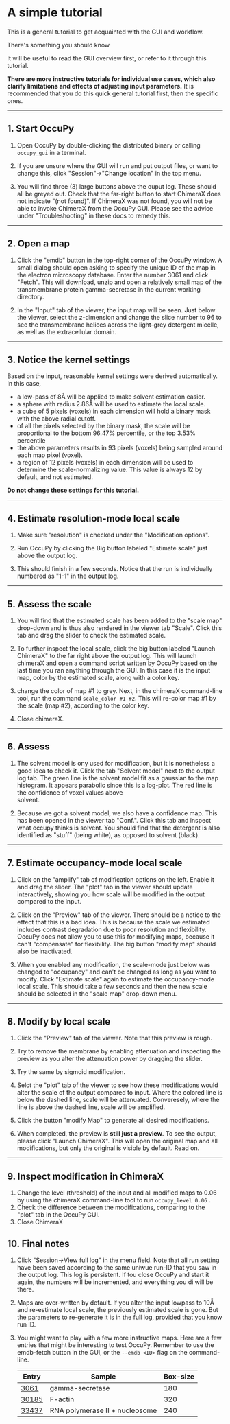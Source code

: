 # A simple tutorial


This is a general tutorial to get acquainted with the GUI and workflow.

<div class="admonition hint">
<p class="admonition-title">There's something you should know</p>
<p>
It will be useful to read the GUI overview first, or refer to it through this tutorial.
</p>
</div>


**There are more instructive tutorials for individual use cases, which also clarify limitations and effects of 
adjusting input parameters.** It is recommended that you do this quick general tutorial first, then the specific 
ones.

---

## 1. Start OccuPy 
1. Open OccuPy by double-clicking the distributed binary or calling `occupy_gui` in a terminal. 

2. If you are unsure where the GUI will run and put output files, or want to change this, click "Session"->"Change 
location" in the top menu.

3. You will find three (3) large buttons above the ouput log. These should all be greyed out. Check that the far-right 
button to start ChimeraX does not indicate "(not found)". If ChimeraX was not found, you will not be able to invoke 
ChimeraX from the OccuPy GUI. Please see the advice under "Troubleshooting" in these docs to remedy this.

---

## 2. Open a map 
1. Click the "emdb" button in the top-right corner of the OccuPy window. A small dialog should open asking to 
specify the unique ID of the map in the electron microscopy database. Enter the number 3061 and click "Fetch". This 
will download, unzip and open a relatively small map of the transmembrane protein gamma-secretase in the current 
working directory.

2. In the "Input" tab of the viewer, the input map will be seen. Just below the viewer, select the z-dimension and 
change the slice number to 96 to see the transmembrane helices across the light-grey detergent micelle, as well as 
the extracellular domain. 

---

## 3. Notice the kernel settings 
Based on the input, reasonable kernel settings were derived automatically. In this case, 

- a low-pass of 8Å will be applied to make solvent estimation easier.
- a sphere with radius 2.86Å will be used to estimate the local scale. 
- a cube of 5 pixels (voxels) in each dimension will hold a binary mask with the above radial cutoff. 
- of all the pixels selected by the binary mask, the scale will be proportional to the bottom 96.47% percentile, or 
  the top 3.53% percentile
- the above parameters results in 93 pixels (voxels) being sampled around each map pixel (voxel).
- a region of 12 pixels (voxels) in each dimension will be used to determine the scale-normalizing value. This value 
  is always 12 by default, and not estimated. 

**Do not change these settings for this tutorial.**

---

## 4. Estimate resolution-mode local scale 
1. Make sure "resolution" is checked under the "Modification options". 

2. Run OccuPy by clicking the Big button labeled "Estimate scale" just above the output log. 

3. This should finish in a few seconds. Notice that the run is individually numbered as "1-1" in the output log. 

---

## 5. Assess the scale 
1. You will find that the estimated scale has been added to the "scale map" drop-down and is thus also rendered in the 
viewer tab "Scale". Click this tab and drag the slider to check the estimated scale. 

2. To further inspect the local scale, click the big button labeled "Launch ChimeraX" to the far right above the output 
log. This will launch chimeraX and open a command script written by OccuPy based on the last time you ran anything 
through the GUI. In this case it is the input map, color by the estimated scale, along with a color key. 

3. change the color of map #1 to grey. Next, in the chimeraX command-line tool, run the command 
`scale_color #1 #2`. This will re-color map #1 by the scale (map #2), according to the color key.

4. Close chimeraX.

---

## 6. Assess 
1. The solvent model is ony used for modification, but it is nonetheless a good idea to check it. Click the tab 
   "Solvent model" next to the output log tab. The green line is the solvent model fit as a gaussian to the map 
   histogram. It appears parabolic since this is a log-plot. The red line is the confidence of voxel values above  
   solvent. 

2. Because we got a solvent model, we also have a confidence map. This has been opened in the viewer tab "Conf.". 
   Click  this tab and inspect what occupy thinks is solvent. You should find that the detergent is also identified 
   as "stuff" (being white), as opposed to solvent (black). 

---

## 7. Estimate occupancy-mode local scale 
1. Click on the "amplify" tab of modification options on the left. Enable it and drag the slider. The "plot" tab in the 
viewer should update interactively, showing you how scale will be modified in the output compared to the input. 

2. Click on the "Preview" tab of the viewer. There should be a notice to the effect that this is a bad idea. This is 
   because the scale we estimated includes contrast degradation due to poor resolution and flexibility. OccuPy does 
   not allow you to use this for modifying maps, because it can't "compensate" for flexibility.  The big button 
   "modify map" should also be inactivated. 

3. When you enabled any modification, the scale-mode just below was changed to "occupancy" and can't be changed as 
   long as you want to modify. Click "Estimate scale" again to estimate the occupancy-mode local scale.  This should 
   take a few seconds and then the new scale should be selected in the "scale map" drop-down menu. 

---

## 8. Modify by local scale

1. Click the "Preview" tab of the viewer. Note that this preview is rough. 

2. Try to remove the membrane by enabling attenuation and inspecting the preview as you alter the attenuation 
   power by dragging the slider.
3. Try the same by sigmoid modification.
4. Selct the "plot" tab of the viewer to see how these modifications would alter the scale of the output compared to 
   input. Where the colored line is below the dashed line, scale will be attenuated. Converesely, where the line is 
   above the dashed line, scale will be amplified. 
5. Click the button "modify Map" to generate all desired modifications. 
6. When completed, the preview is **still just a preview**. To see the output, please click "Launch ChimeraX". This 
   will open the original map and all modifications, but only the original is visible by default. Read on.

---

## 9. Inspect modification in ChimeraX
1. Change the level (threshold) of the input and all modified maps to 0.06 by using the chimeraX command-line tool to 
   run 
   `occupy_level 0.06` .
2. Check the difference between the modifications, comparing to the "plot" tab in the OccuPy GUI. 
3. Close ChimeraX 

## 10. Final notes 
1. Click "Session->View full log" in the menu field. Note that all run setting have been saved according to the same 
   uniwue run-ID that you saw in the output log. This log is persistent. If tou close OccuPy and start it again, the 
   numbers will be incremented, and everything you di will be there. 
2. Maps are over-written by default. If you alter the input lowpass to 10Å and re-estimate local scale, the 
   previously estimated scale is gone. But the parameters to re-generate it is in the full log, provided that you 
   know run ID. 
3. You might want to play with a few more instructive maps. Here are a few entries that might be interesting to test 
   OccuPy. Remember to use the emdb-fetch button in the GUI, or the `--emdb <ID>` flag on the command-line.

   | Entry                                         | Sample                         | Box-size |
   |-----------------------------------------------|--------------------------------|----------|
   | [3061](https://www.ebi.ac.uk/emdb/EMD-3061)   | gamma-secretase                | 180      |
   | [30185](https://www.ebi.ac.uk/emdb/EMD-30185) | F-actin                        | 320      |
   | [33437](https://www.ebi.ac.uk/emdb/EMD-33437) | RNA polymerase II + nucleosome | 240      |
   
